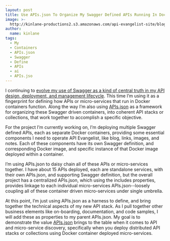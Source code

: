 ```yaml
---
layout: post
title: Use APIs.json To Organize My Swagger Defined APIs Running In Docker Containers
image: >-
  http://kinlane-productions2.s3.amazonaws.com/api-evangelist-site/blog/swagger-api-docker.png
author:
  name: kinlane
tags:
  - My
  - Containers
  - APIs.json
  - Swagger
  - Define
  - APIs
  - ai
  - APIs.jso
---
```

I continuing to [evolve my use of Swagger as a kind of central truth in my API design, deployment, and management lifecycle](http://apievangelist.com/2015/01/10/using-containers-to-bridge-what-swagger-cannot-define-on-the-serverside-for-my-apis/). This time I’m using it as a fingerprint for defining how APIs or micro-services that run in Docker containers function. Along the way I’m also using [APIs.json](http://apisjson.org) as a framework for organizing these Swagger driven containers, into coherent API stacks or collections, that work together to accomplish a specific objective.

For the project I’m currently working on, I’m deploying multiple Swagger defined APIs, each as separate Docker containers, providing some essential components I need to operate API Evangelist, like blog, links, images, and notes. Each of these components have its own Swagger definition, and corresponding Docker image, and specific instance of that Docker image deployed within a container.

I’m using APIs.json to daisy chain all of these APIs or micro-services together. I have about 15 APIs deployed, each are standalone services, with their own APIs.json, and supporting Swagger definition, but the overall project has a centralized APIs.json, which using the includes properties, provides linkage to each individual micro-services APIs.json--loosely coupling all of these container driven micro-services under single umbrella.

At this point, I’m just using APIs.json as a harness to define, and bring together the technical aspects of my new API stack. As I pull together other business elements like on-boarding, documentation, and code samples, I will add these as properties to my parent APIs.json. My goal is to demonstrate the value [APIs.json](http://apisjson.org) brings to the table when it comes to API and micro-service discovery, specifically when you deploy distributed API stacks or collections using Docker container deployed micro-services.